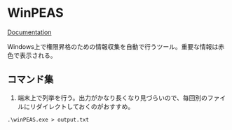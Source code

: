 # WinPEAS
[Documentation](https://gitlab.com/kalilinux/packages/peass-ng)  
  
Windows上で権限昇格のための情報収集を自動で行うツール。重要な情報は赤色で表示される。

## コマンド集

1. 端末上で列挙を行う。出力がかなり長くなり見づらいので、毎回別のファイルにリダイレクトしておくのがおすすめ。
```
.\winPEAS.exe > output.txt
```